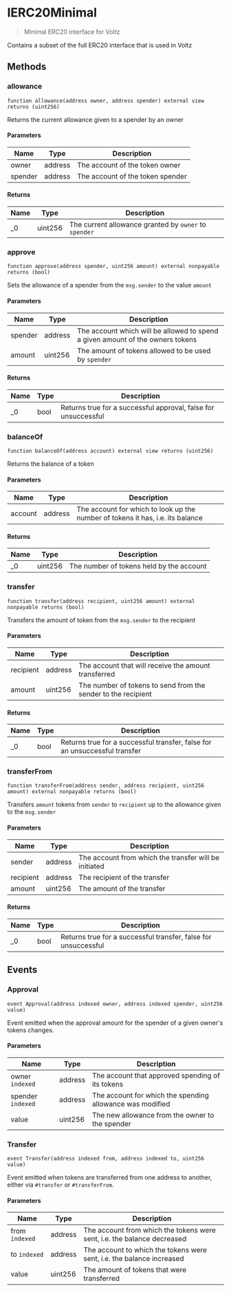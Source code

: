# IERC20Minimal

> Minimal ERC20 interface for Voltz

Contains a subset of the full ERC20 interface that is used in Voltz

## Methods

### allowance

```solidity
function allowance(address owner, address spender) external view returns (uint256)
```

Returns the current allowance given to a spender by an owner

#### Parameters

| Name    | Type    | Description                      |
| ------- | ------- | -------------------------------- |
| owner   | address | The account of the token owner   |
| spender | address | The account of the token spender |

#### Returns

| Name | Type    | Description                                           |
| ---- | ------- | ----------------------------------------------------- |
| \_0  | uint256 | The current allowance granted by `owner` to `spender` |

### approve

```solidity
function approve(address spender, uint256 amount) external nonpayable returns (bool)
```

Sets the allowance of a spender from the `msg.sender` to the value `amount`

#### Parameters

| Name    | Type    | Description                                                                    |
| ------- | ------- | ------------------------------------------------------------------------------ |
| spender | address | The account which will be allowed to spend a given amount of the owners tokens |
| amount  | uint256 | The amount of tokens allowed to be used by `spender`                           |

#### Returns

| Name | Type | Description                                                    |
| ---- | ---- | -------------------------------------------------------------- |
| \_0  | bool | Returns true for a successful approval, false for unsuccessful |

### balanceOf

```solidity
function balanceOf(address account) external view returns (uint256)
```

Returns the balance of a token

#### Parameters

| Name    | Type    | Description                                                                    |
| ------- | ------- | ------------------------------------------------------------------------------ |
| account | address | The account for which to look up the number of tokens it has, i.e. its balance |

#### Returns

| Name | Type    | Description                              |
| ---- | ------- | ---------------------------------------- |
| \_0  | uint256 | The number of tokens held by the account |

### transfer

```solidity
function transfer(address recipient, uint256 amount) external nonpayable returns (bool)
```

Transfers the amount of token from the `msg.sender` to the recipient

#### Parameters

| Name      | Type    | Description                                                   |
| --------- | ------- | ------------------------------------------------------------- |
| recipient | address | The account that will receive the amount transferred          |
| amount    | uint256 | The number of tokens to send from the sender to the recipient |

#### Returns

| Name | Type | Description                                                                |
| ---- | ---- | -------------------------------------------------------------------------- |
| \_0  | bool | Returns true for a successful transfer, false for an unsuccessful transfer |

### transferFrom

```solidity
function transferFrom(address sender, address recipient, uint256 amount) external nonpayable returns (bool)
```

Transfers `amount` tokens from `sender` to `recipient` up to the allowance given to the `msg.sender`

#### Parameters

| Name      | Type    | Description                                           |
| --------- | ------- | ----------------------------------------------------- |
| sender    | address | The account from which the transfer will be initiated |
| recipient | address | The recipient of the transfer                         |
| amount    | uint256 | The amount of the transfer                            |

#### Returns

| Name | Type | Description                                                    |
| ---- | ---- | -------------------------------------------------------------- |
| \_0  | bool | Returns true for a successful transfer, false for unsuccessful |

## Events

### Approval

```solidity
event Approval(address indexed owner, address indexed spender, uint256 value)
```

Event emitted when the approval amount for the spender of a given owner&#39;s tokens changes.

#### Parameters

| Name              | Type    | Description                                               |
| ----------------- | ------- | --------------------------------------------------------- |
| owner `indexed`   | address | The account that approved spending of its tokens          |
| spender `indexed` | address | The account for which the spending allowance was modified |
| value             | uint256 | The new allowance from the owner to the spender           |

### Transfer

```solidity
event Transfer(address indexed from, address indexed to, uint256 value)
```

Event emitted when tokens are transferred from one address to another, either via `#transfer` or `#transferFrom`.

#### Parameters

| Name           | Type    | Description                                                             |
| -------------- | ------- | ----------------------------------------------------------------------- |
| from `indexed` | address | The account from which the tokens were sent, i.e. the balance decreased |
| to `indexed`   | address | The account to which the tokens were sent, i.e. the balance increased   |
| value          | uint256 | The amount of tokens that were transferred                              |
